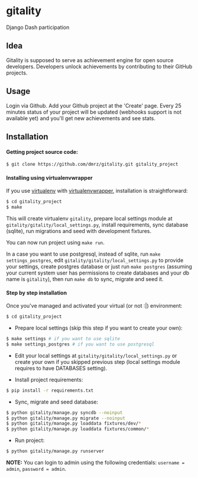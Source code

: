 gitality
========

Django Dash participation


## Idea

Gitality is supposed to serve as achievement engine for open source developers.
Developers unlock achievements by contributing to their GitHub projects.

## Usage

Login via Github. Add your Github project at the 'Create' page.
Every 25 minutes status of your project will be updated (webhooks support is not available yet) and you'll get
new achievements and see stats.


## Installation

#### Getting project source code:

```bash
$ git clone https://github.com/dmrz/gitality.git gitality_project
```

#### Installing using virtualenvwrapper

If you use [virtualenv](https://pypi.python.org/pypi/virtualenv) with [virtualenvwrapper](https://pypi.python.org/pypi/virtualenvwrapper), installation is straightforward:

```bash
$ cd gitality_project
$ make
```

This will create virtualenv `gitality`, prepare local settings module at `gitality/gitality/local_settings.py`, install requirements, sync database (sqlite), run migrations and seed with development fixtures.

You can now run project using `make run`.

In a case you want to use postgresql, instead of sqlite, run `make settings_postgres`, edit `gitality/gitality/local_settings.py` to provide your settings, create postgres database or just run `make postgres` (assuming your current system user has permissions to create databases and your db name is `gitality`), then run `make db` to sync, migrate and seed it.

#### Step by step installation

Once you've managed and activated your virtual (or not :|) environment:

```bash
$ cd gitality_project
```

* Prepare local settings (skip this step if you want to create your own):

```bash
$ make settings # if you want to use sqlite
$ make settings_postgres # if you want to use postgresql
```

* Edit your local settings at `gitality/gitality/local_settings.py` or create your own if you skipped previous step (local settings module requires to have DATABASES setting).

* Install project requirements:

```bash
$ pip install -r requirements.txt
```

* Sync, migrate and seed database:

```bash
$ python gitality/manage.py syncdb --noinput
$ python gitality/manage.py migrate --noinput
$ python gitality/manage.py loaddata fixtures/dev/*
$ python gitality/manage.py loaddata fixtures/common/*
```

* Run project:

```bash
$ python gitality/manage.py runserver
```

**NOTE:** You can login to admin using the following credentials: `username = admin`, `password = admin`.
